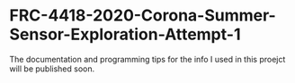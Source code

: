 # FRC-4418-2020-Corona-Summer-Sensor-Exploration-Attempt-1
The documentation and programming tips for the info I used in this proejct will be published soon.

